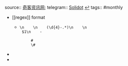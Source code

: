 source:: [奇客资讯网](https://www.solidot.org/); 
telegram:: [Solidot](https://t.me/solidot) [↩](tg://resolve?domain=solidot)
tags:: #monthly

- [[regex]] format
  - ```
    \n    \n    (\d{4}-.*)\n    \n    
     $1\n    - 
     
         #
         \#
    ```
-
-